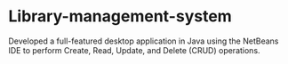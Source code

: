# Library-management-system
Developed a full-featured desktop application in Java using the NetBeans IDE to perform Create, Read,  Update, and Delete (CRUD) operations.
